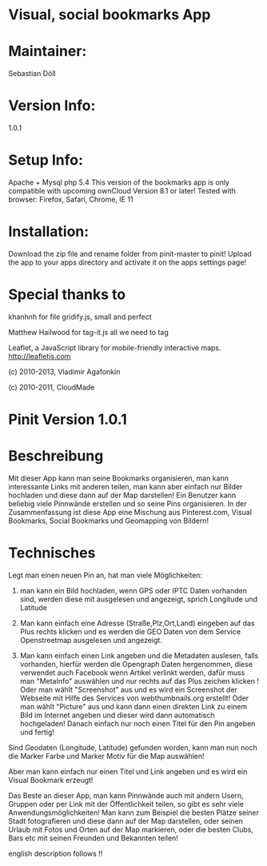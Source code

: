Visual, social bookmarks App
=============

Maintainer:
===========
Sebastian Döll

Version Info:
============
1.0.1

Setup Info:
===========
Apache + Mysql
php 5.4
This version of the bookmarks app is only compatible with upcoming ownCloud Version 8.1 or later!
Tested with browser: Firefox, Safari, Chrome, IE 11


Installation:
=============
Download the zip file and rename folder from pinit-master to pinit! Upload the app to your apps directory and activate it on the apps settings page!



Special thanks to
=====================

khanhnh for  file gridify.js, small and perfect

Matthew Hailwood for tag-it.js all we need to tag

Leaflet, a JavaScript library for mobile-friendly interactive maps. http://leafletjs.com

 (c) 2010-2013, Vladimir Agafonkin
 
 (c) 2010-2011, CloudMade
 




Pinit Version 1.0.1
=====================

Beschreibung
================
Mit dieser App kann man seine Bookmarks organisieren, man kann interessante Links mit anderen teilen, man kann aber einfach nur Bilder hochladen und diese dann auf der Map darstellen! Ein Benutzer kann beliebig viele Pinnwände erstellen und so seine Pins organisieren. In der Zusammenfassung ist diese App eine Mischung aus Pinterest.com, Visual Bookmarks, Social Bookmarks und Geomapping von Bildern!

Technisches
===========
Legt man einen neuen Pin an, hat man viele Möglichkeiten:

1. man kann ein Bild hochladen, wenn GPS oder IPTC Daten vorhanden sind, werden diese mit ausgelesen und angezeigt, sprich Longitude und Latitude

2. Man kann einfach eine Adresse (Straße,Plz,Ort,Land) eingeben auf das Plus rechts klicken und es werden die GEO Daten von dem Service Openstreetmap ausgelesen und angezeigt.

3. Man kann einfach einen Link angeben und die Metadaten auslesen, falls vorhanden, hierfür werden die Opengraph Daten hergenommen, diese verwendet auch Facebook wenn Artikel verlinkt werden, dafür muss man "MetaInfo" auswählen und nur rechts auf das Plus zeichen klicken !
Oder man wählt "Screenshot" aus und es wird ein Screenshot der Webseite mit Hilfe des Services von webthumbnails.org erstellt!
Oder man wählt "Picture" aus und kann dann einen direkten Link zu einem Bild im Internet angeben und dieser wird dann automatisch hochgeladen! Danach einfach nur noch einen Titel für den Pin angeben und fertig!

Sind Geodaten (Longitude, Latitude) gefunden worden, kann man nun noch die Marker Farbe und Marker Motiv für die Map auswählen!

Aber man kann einfach nur einen Titel und Link angeben und es wird ein Visual Bookmark erzeugt!

Das Beste an dieser App, man kann Pinnwände auch mit andern Usern, Gruppen oder per Link mit der Öffentlichkeit teilen, so gibt es sehr viele Anwendungsmöglichkeiten! Man kann zum Beispiel die besten Plätze seiner Stadt fotografieren und diese dann auf der Map darstellen, oder seinen Urlaub mit Fotos und Orten auf der Map markieren, oder die besten Clubs, Bars etc mit seinen Freunden und Bekannten teilen!

english description follows !!





